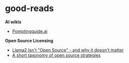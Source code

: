 # good-reads

**AI wikis**
- [Pomptingguide.ai](https://www.promptingguide.ai)

**Open Source Licensing**
- [Llama2 Isn't "Open Source" - and why it doesn't matter](https://www.alessiofanelli.com/blog/llama2-isnt-open-source)
- [A short taxonomy of open source strategies](https://matt-rickard.com/short-taxonomy-of-open-source-strategies)
